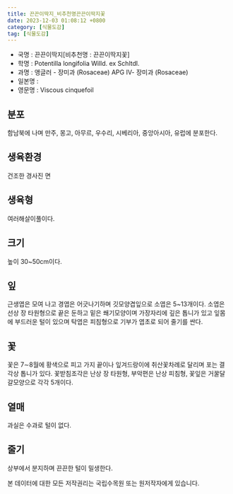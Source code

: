 ```yaml
---
title: 끈끈이딱지_비추천명끈끈이딱지꽃
date: 2023-12-03 01:08:12 +0800
category: [식물도감]
tag: [식물도감]
---
```




- 국명 : 끈끈이딱지[비추천명 : 끈끈이딱지꽃]
- 학명 : Potentilla longifolia Willd. ex Schltdl.
- 과명 : 앵글러 - 장미과 (Rosaceae) APG Ⅳ- 장미과 (Rosaceae)
- 일본명 : 
- 영문명 : Viscous cinquefoil


## 분포
함남북에 나며 만주, 몽고, 아무르, 우수리, 시베리아, 중앙아시아, 유럽에 분포한다.
## 생육환경
건조한 경사진 면
## 생육형
여러해살이풀이다.
## 크기
높이 30~50cm이다.
## 잎
근생엽은 모여 나고 경엽은 어긋나기하며 깃모양겹잎으로 소엽은 5~13개이다. 소엽은 선상 장 타원형으로 끝은 둔하고 밑은 쐐기모양이며 가장자리에 깊은 톱니가 있고 잎몸에 부드러운 털이 있으며 탁엽은 피침형으로 기부가 엽초로 되어 줄기를 싼다.
## 꽃
꽃은 7∼8월에 황색으로 피고 가지 끝이나 잎겨드랑이에 취산꽃차례로 달리며 포는 결각상 톱니가 있다. 꽃받침조각은 난상 장 타원형, 부악편은 난상 피침형, 꽃잎은 거꿀달걀모양으로 각각 5개이다.
## 열매
과실은 수과로 털이 없다.
## 줄기
상부에서 분지하며 끈끈한 털이 밀생한다.






본 데이터에 대한 모든 저작권리는 국립수목원 또는 원저작자에게 있습니다.
